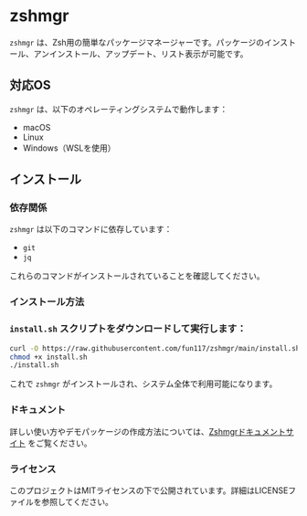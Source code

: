 # zshmgr

`zshmgr` は、Zsh用の簡単なパッケージマネージャーです。パッケージのインストール、アンインストール、アップデート、リスト表示が可能です。

## 対応OS

`zshmgr` は、以下のオペレーティングシステムで動作します：

- macOS
- Linux
- Windows（WSLを使用）

## インストール

### 依存関係

`zshmgr` は以下のコマンドに依存しています：

- `git`
- `jq`

これらのコマンドがインストールされていることを確認してください。

### インストール方法

### `install.sh` スクリプトをダウンロードして実行します：

```bash
curl -O https://raw.githubusercontent.com/fun117/zshmgr/main/install.sh
chmod +x install.sh
./install.sh
```

これで `zshmgr` がインストールされ、システム全体で利用可能になります。

### ドキュメント

詳しい使い方やデモパッケージの作成方法については、[Zshmgrドキュメントサイト](https://zshmgr.vercel.app) をご覧ください。

### ライセンス

このプロジェクトはMITライセンスの下で公開されています。詳細はLICENSEファイルを参照してください。